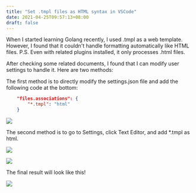 ```yaml
---
title: "Set .tmpl files as HTML syntax in VSCode"
date: 2021-04-25T09:57:13+08:00
draft: false
---
```


When I started learning Golang recently, I used .tmpl as a web template. However, I found that it couldn't handle formatting automatically like HTML files. 
P.S. Even with related plugins installed, it only processes .html files.

After checking some related documents, I found that I can modify user settings to handle it. Here are two methods:

The first method is to directly modify the settings.json file and add the following code at the bottom:

```json
    "files.associations": {
        "*.tmpl": "html"
    }
```

![](https://static-a1.steveyi.net/media/blog/1619316651.png)

The second method is to go to Settings, click Text Editor, and add *.tmpl as html.

![](https://static-a1.steveyi.net/media/blog/1619316652.png)

![](https://static-a1.steveyi.net/media/blog/1619316653.png)

The final result will look like this!

![](https://static-a1.steveyi.net/media/blog/1619316650.png)